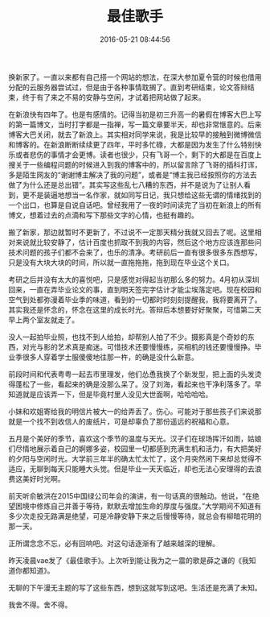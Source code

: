 ﻿---
title: 最佳歌手
date: 2016-05-21 08:44:56
tags: 
---
换新家了。一直以来都有自己搭一个网站的想法，在深大参加夏令营的时候也借用分配的云服务器尝试过，但是由于各种事情耽搁了。直到考研结束，论文答辩结束，终于有了来之不易的安静与空闲，才试着把网站做了起来。

<!--more-->

在新浪快有四年了。也是有感情的。记得当初是初三升高一的暑假在博客大巴上写的第一篇博文，当时打字都是一指禅，写一篇文章要半天，却也非常惬意的。后来博客大巴关闭，就去了新浪上。其实相对同学来说，我是比较早的接触到微博微信和博客的。在新浪断断续续更了四年，平时多忙碌，大都是因为发生了什么特别快乐或者悲伤的事情才会更博。读者也很少，只有飞哥一个，剩下的大都是在百度上搜关于一些编程问题的时候进入到我的博客中的，所以留言除了飞哥的插科打诨，多是陌生网友的“谢谢博主解决了我的问题”，或者是“博主我已经按照你的方法去做了为什么还是总出错”。其实写这些乱七八糟的东西，并不是说为了让别人看到，更不是装逼地想当一名作家，就如同写日记，我只想给这些无谓的情绪找到的一个出口，也算是自说自话吧。曾经我用了一夜的时间读完了当初在新浪上的所有博文，想着过去的点滴和写下那些文字的心情，也挺有趣的。

搬了新家，那边就暂时不更新了，不过说不一定那天精分我就又回去了呢。这里相对来说就比较安静了，估计百度也抓取不到我的内容，然后这个地方应该连那些问技术问题的孩子们都不会来了，也乐的清净。考研前后一直有很多很多东西想写，只是没有大块大块的时间，所以就一直拖拖拖，拖到现在毕业这个关口。

考研之后并没有太大的喜悦吧，只是感觉对得起当初那么多的努力。4月初从深圳回来，一直在弄毕业论文的事，直到明天签完字估计才能尘埃落定吧。现在校园和空气到处都弥漫着毕业季的味道，看到的一切都时时刻刻提醒我，我将要离开了。其实我还是怀念的，怀念在这里的成长时光。答辩后本想要好好聚聚，可惜第二天早上两个室友就走了。

没人一起拍毕业照，也找不到人给拍，却帮别人拍了不少。摄影真是个奇妙的东西，对光与影的艺术真是痴迷。可惜技术还要慢慢练，买相机的钱还要慢慢挣。毕业季很多人穿着学士服傻傻地往那一杵，的确是没什么新意。

前段时间和代表粤粤一起去市里理发，他们怂恿我换了个新发型，把上面的头发烫得蓬松了一些，看起来的确是没那么呆了。没了刘海，看起来也干净利落多了。早知道就是应该弄一下，但是毕竟村里人没见大世面啊，哈哈哈哈。

小妹和欢姐寄给我的明信片被大一的给弄丢了。伤心。可能对于那些孩子们来说那就是一个找不到收信人的废纸片，可是却辜负了那份遥远的祝福和心意。

五月是个美好的季节，喜欢这个季节的温度与天光。汉子们在球场挥汗如雨，姑娘们尽情地展示着自己的婀娜多姿，校园里一切都感到充满生机和活力，有大把美好的夕阳与空闲时光。大学前三年半的确太忙太忙了，这个月突然闲下来却总觉得不适应，无聊到每天只能睡大头觉。但是毕业一天天临近，却也无法心安理得的去浪费这美好时光啊。

前天听俞敏洪在2015中国绿公司年会的演讲，有一句话真的很触动。他说，“在绝望困境中修炼自己并善于等待，默默去增加生命的厚度与强度。”大学期间不知道有多少次走投无路满是绝望，可是冷静安静下来之后慢慢等待，就总会有柳暗花明的那一天。

正所谓念念不忘，必有回响吧。对这句话逐渐有了越来越深的理解。

昨天凌晨vae发了《最佳歌手》。上次听到能让我为之一震的歌是薛之谦的《我知道你都知道》。

无聊的下午漫无主题的写了这些东西，想到这就写到这吧。生活还是充满了未知。

我舍不得。舍不得。